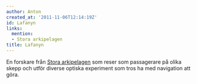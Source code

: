 ```yaml
---
author: Anton
created_at: '2011-11-06T12:14:19Z'
id: Lafanyn
links:
  mention:
  - Stora arkipelagen
title: Lafanyn
---
```


En forskare från [Stora arkipelagen] som reser som passagerare på olika skepp och utför diverse
optiska experiment som tros ha med navigation att göra.

  [Stora arkipelagen]: Stora_arkipelagen
